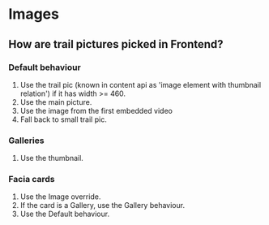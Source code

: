 # Images

## How are trail pictures picked in Frontend?

### Default behaviour
1. Use the trail pic (known in content api as 'image element with thumbnail relation') if it has width >= 460.
2. Use the main picture.
3. Use the image from the first embedded video
4. Fall back to small trail pic.

### Galleries
1. Use the thumbnail.

### Facia cards
1. Use the Image override.
2. If the card is a Gallery, use the Gallery behaviour.
2. Use the Default behaviour.